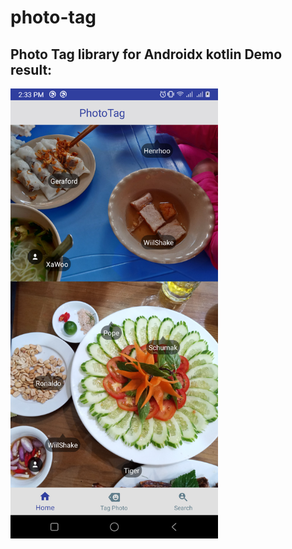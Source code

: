 # photo-tag
Photo Tag library for Androidx kotlin
Demo result: 
-------------

<img src="screenshots/photo-tagged.png" height="720" alt="Screenshot"/> 

